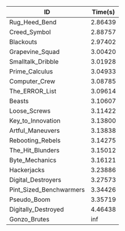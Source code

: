 |ID|Time(s)|
|-|-|
|Rug_Heed_Bend|2.86439|
|Creed_Symbol|2.88757|
|Blackouts|2.97402|
|Grapevine_Squad|3.00420|
|Smalltalk_Dribble|3.01928|
|Prime_Calculus|3.04933|
|Computer_Crew|3.08785|
|The_ERROR_List|3.09614|
|Beasts|3.10607|
|Loose_Screws|3.11422|
|Key_to_Innovation|3.13800|
|Artful_Maneuvers|3.13838|
|Rebooting_Rebels|3.14275|
|The_Hit_Blunders|3.15012|
|Byte_Mechanics|3.16121|
|Hackerjacks|3.23886|
|Digital_Destroyers|3.27573|
|Pint_Sized_Benchwarmers|3.34426|
|Pseudo_Boom|3.35719|
|Digitally_Destroyed|4.46438|
|Gonzo_Brutes|inf|
